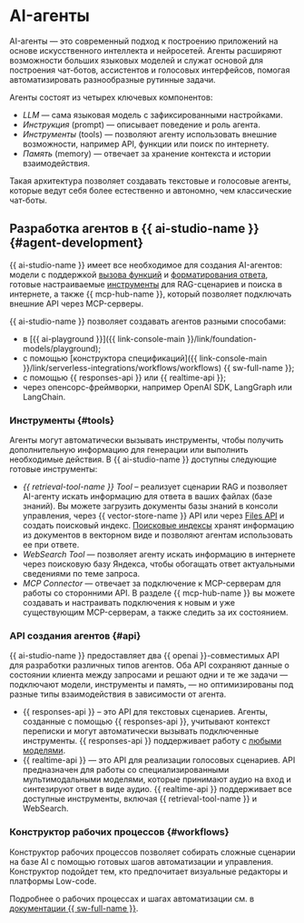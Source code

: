 # AI-агенты

AI-агенты — это современный подход к построению приложений на основе искусственного интеллекта и нейросетей. Агенты расширяют возможности больших языковых моделей и служат основой для построения чат-ботов, ассистентов и голосовых интерфейсов, помогая автоматизировать разнообразные рутинные задачи.

Агенты состоят из четырех ключевых компонентов:

* _LLM_ — сама языковая модель с зафиксированными настройками.
* _Инструкция_ (prompt) — описывает поведение и роль агента.
* _Инструменты_ (tools) — позволяют агенту использовать внешние возможности, например API, функции или поиск по интернету.
* _Память_ (memory) — отвечает за хранение контекста и истории взаимодействия.

Такая архитектура позволяет создавать текстовые и голосовые агенты, которые ведут себя более естественно и автономно, чем классические чат-боты.

## Разработка агентов в {{ ai-studio-name }} {#agent-development}

{{ ai-studio-name }} имеет все необходимое для создания AI-агентов: модели с поддержкой [вызова функций](../generation/function-call.md) и [форматирования ответа](../generation/structured-output.md), готовые настраиваемые [инструменты](#tools) для RAG-сценариев и поиска в интернете, а также {{ mcp-hub-name }}, который позволяет подключать внешние API через MCP-серверы.

{{ ai-studio-name }} позволяет создавать агентов разными способами:

* в [{{ ai-playground }}]({{ link-console-main }}/link/foundation-models/playground);
* с помощью [конструктора спецификаций]({{ link-console-main }}/link/serverless-integrations/workflows/workflows) {{ sw-full-name }};
* с помощью {{ responses-api }} или {{ realtime-api }};
* через опенсорс-фреймворки, например OpenAI SDK, LangGraph или LangChain.

### Инструменты {#tools}

Агенты могут автоматически вызывать инструменты, чтобы получить дополнительную информацию для генерации или выполнить необходимые действия. В {{ ai-studio-name }} доступны следующие готовые инструменты:
* _{{ retrieval-tool-name }} Tool_ – реализует сценарии RAG и позволяет AI-агенту искать информацию для ответа в ваших файлах (базе знаний). Вы можете загрузить документы базы знаний в консоли управления, через {{ vector-store-name }} API или через [Files API](../assistant/files.md) и создать поисковый индекс. [Поисковые индексы](../assistant/search-index.md) хранят информацию из документов в векторном виде и позволяют агентам использовать ее при ответе.
* _WebSearch Tool_ — позволяет агенту искать информацию в интернете через поисковую базу Яндекса, чтобы обогащать ответ актуальными сведениями по теме запроса.
* _MCP Connector_ — отвечает за подключение к MCP-серверам для работы со сторонними API.
  В разделе {{ mcp-hub-name }} вы можете создавать и настраивать подключения к новым и уже существующим MCP-серверам, а также следить за их состоянием.
 
### API создания агентов {#api}

{{ ai-studio-name }} предоставляет два {{ openai }}-совместимых API для разработки различных типов агентов. Оба API сохраняют данные о состоянии клиента между запросами и решают одни и те же задачи — подключают модели, инструменты и память, — но оптимизированы под разные типы взаимодействия в зависимости от агента.
* {{ responses-api }} – это API для текстовых сценариев. Агенты, созданные с помощью {{ responses-api }}, учитывают контекст переписки и могут автоматически вызывать подключенные инструменты. {{ responses-api }} поддерживает работу с [любыми моделями](../generation/models.md).
* {{ realtime-api }} — это API для реализации голосовых сценариев. API предназначен для работы со специализированными мультимодальными моделями, которые принимают аудио на вход и синтезируют ответ в виде аудио. {{ realtime-api }} поддерживает все доступные инструменты, включая {{ retrieval-tool-name }} и WebSearch.
 
### Конструктор рабочих процессов {#workflows}

Конструктор рабочих процессов позволяет собирать сложные сценарии на базе AI с помощью готовых шагов автоматизации и управления. Конструктор подойдет тем, кто предпочитает визуальные редакторы и платформы Low-code. 

Подробнее о рабочих процессах и шагах автоматизации см. в [документации {{ sw-full-name }}](../../../serverless-integrations/concepts/workflows/workflow.md).
